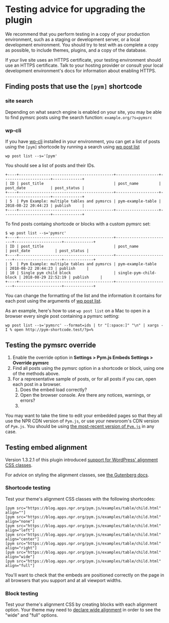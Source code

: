 # Testing advice for upgrading the plugin

We recommend that you perform testing in a copy of your production environment, such as a staging or development server, or a local development environment. You should try to test with as complete a copy as possible, to include themes, plugins, and a copy of the database.

If your live site uses an HTTPS certificate, your testing environment should use an HTTPS certificate. Talk to your hosting provider or consult your local development environment's docs for information about enabling HTTPS.

## Finding posts that use the `[pym]` shortcode

### site search

Depending on what search engine is enabled on your site, you may be able to find pymsrc posts using the search function: `example.org/?s=pymsrc`

### wp-cli

If you have [wp-cli](https://wp-cli.org/) installed in your environment, you can get a list of posts using the `[pym]` shortcode by running a search using [wp post list](https://developer.wordpress.org/cli/commands/post/list/)

```
wp post list --s='[pym'
```
You should see a list of posts and their IDs.

```
+----+------------------------------------------+-------------------+---------------------+-------------+
| ID | post_title                               | post_name         | post_date           | post_status |
+----+------------------------------------------+-------------------+---------------------+-------------+
| 5  | Pym Example: multiple tables and pymsrcs | pym-example-table | 2018-08-22 20:44:23 | publish     |
+----+------------------------------------------+-------------------+---------------------+-------------+
```

To find posts containg shortcode or blocks with a custom pymsrc set:

```
$ wp post list --s='pymsrc'
+----+------------------------------------------+------------------------+---------------------+-------------+
| ID | post_title                               | post_name              | post_date           | post_status |
+----+------------------------------------------+------------------------+---------------------+-------------+
| 5  | Pym Example: multiple tables and pymsrcs | pym-example-table      | 2018-08-22 20:44:23 | publish     |
| 10 | Single pym child block                   | single-pym-child-block | 2018-08-29 22:52:19 | publish     |
+----+------------------------------------------+------------------------+---------------------+-------------+
```

You can change the formatting of the list and the information it contains for each post using the arguments of [wp post list](https://developer.wordpress.org/cli/commands/post/list/).

As an example, here's how to use `wp post list` on a Mac to open in a browser every single post containing a pymsrc setting:

```
wp post list --s='pymsrc' --format=ids | tr "[:space:]" "\n" | xargs -I % open http://pym-shortcode.test/?p=%
```

## Testing the pymsrc override

1. Enable the override option in **Settings > Pym.js Embeds Settings > Override pymsrc**
2. Find all posts using the pymsrc option in a shortcode or block, using one of the methods above.
3. For a representative sample of posts, or for all posts if you can, open each post in a browser.
	1. Does the embed load correctly?
	2. Open the browser console. Are there any notices, warnings, or errors?
	3. 

You may want to take the time to edit your embedded pages so that they all use the NPR CDN version of `Pym.js`, or use your newsroom's CDN version of `Pym.js`. You should be using [the most-recent version of `Pym.js`](http://blog.apps.npr.org/pym.js/) in any case.

## Testing embed alignment

Version 1.3.2.1 of this plugin introduced [support for WordPress' alignment CSS classes](./readme.md#align-for-wordpress-alignment-support).

For advice on styling the alignment classes, see [the Gutenberg docs](https://wordpress.org/gutenberg/handbook/extensibility/theme-support/#wide-alignments-and-floats).

### Shortcode testing

Test your theme's alignment CSS classes with the following shortcodes:

```
[pym src="https://blog.apps.npr.org/pym.js/examples/table/child.html" align=""]
[pym src="https://blog.apps.npr.org/pym.js/examples/table/child.html" align="none"]
[pym src="https://blog.apps.npr.org/pym.js/examples/table/child.html" align="left"]
[pym src="https://blog.apps.npr.org/pym.js/examples/table/child.html" align="center"]
[pym src="https://blog.apps.npr.org/pym.js/examples/table/child.html" align="right"]
[pym src="https://blog.apps.npr.org/pym.js/examples/table/child.html" align="wide"]
[pym src="https://blog.apps.npr.org/pym.js/examples/table/child.html" align="full"]
```

You'll want to check that the embeds are positioned correctly on the page in all browsers that you support and at all viewport widths.

### Block testing

Test your theme's alignment CSS by creating blocks with each alignment option. Your theme may need to [declare wide alignment](https://wordpress.org/gutenberg/handbook/extensibility/theme-support/#wide-alignment) in order to see the "wide" and "full" options.
